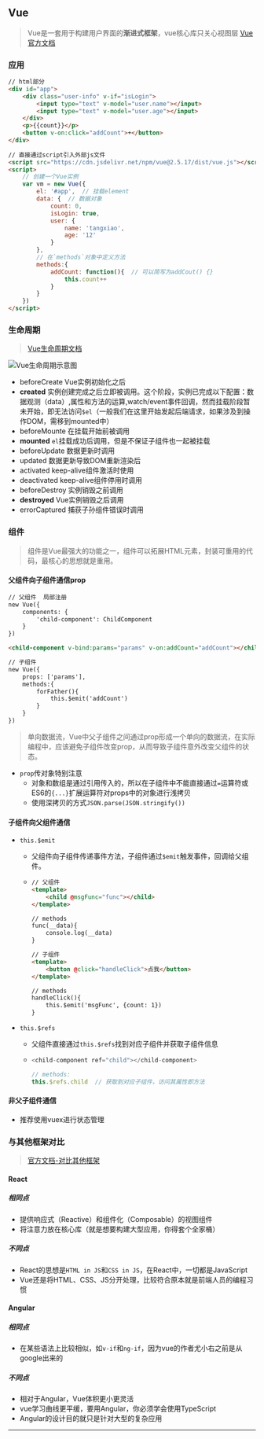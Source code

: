## Vue
> Vue是一套用于构建用户界面的**渐进式框架**，vue核心库只关心视图层
[Vue官方文档](https://cn.vuejs.org/v2/guide/)

### 应用
```html
// html部分
<div id="app">
    <div class="user-info" v-if="isLogin">
        <input type="text" v-model="user.name"></input>
        <input type="text" v-model="user.age"></input>
    </div>
    <p>{{count}}</p>
    <button v-on:click="addCount">+</button>
</div>
 
// 直接通过script引入外部js文件
<script src="https://cdn.jsdelivr.net/npm/vue@2.5.17/dist/vue.js"></script>
<script>
    // 创建一个Vue实例
    var vm = new Vue({
        el: '#app',  // 挂载element
        data: {  // 数据对象
            count: 0,
            isLogin: true,
            user: {
                name: 'tangxiao',
                age: '12'
            }
        },
        // 在`methods`对象中定义方法
        methods:{
            addCount: function(){  // 可以简写为addCout() {}
                this.count++
            }
        }
    })
</script>
```


### 生命周期
> [Vue生命周期文档](https://cn.vuejs.org/v2/api/#activated)

![Vue生命周期示意图](https://cn.vuejs.org/images/lifecycle.png)

- beforeCreate  Vue实例初始化之后
- **created** 实例创建完成之后立即被调用。这个阶段，实例已完成以下配置：数据观测（data）,属性和方法的运算,watch/event事件回调，然而挂载阶段暂未开始，即无法访问`$el`（一般我们在这里开始发起后端请求，如果涉及到操作DOM，需移到mounted中）
- beforeMounte  在挂载开始前被调用
- **mounted** `el`挂载成功后调用，但是不保证子组件也一起被挂载
- beforeUpdate  数据更新时调用
- updated  数据更新导致DOM重新渲染后
- activated  keep-alive组件激活时使用
- deactivated keep-alive组件停用时调用
- beforeDestroy 实例销毁之前调用
- **destroyed** Vue实例销毁之后调用
- errorCaptured 捕获子孙组件错误时调用

### 组件
> 组件是Vue最强大的功能之一，组件可以拓展HTML元素，封装可重用的代码，最核心的思想就是重用。

#### 父组件向子组件通信prop
```html
// 父组件  局部注册
new Vue({
    components: {
        'child-component': ChildComponent
    }
})

<child-component v-bind:params="params" v-on:addCount="addCount"></child-component>

// 子组件
new Vue({
    props: ['params'],
    methods:{
        forFather(){
            this.$emit('addCount')
        }
    }
})
```
> 单向数据流，Vue中父子组件之间通过prop形成一个单向的数据流，在实际编程中，应该避免子组件改变prop，从而导致子组件意外改变父组件的状态。

- `prop`传对象特别注意
    - 对象和数组是通过引用传入的，所以在子组件中不能直接通过`=`运算符或ES6的`{...}`扩展运算符对props中的对象进行浅拷贝
    - 使用深拷贝的方式`JSON.parse(JSON.stringify())`

#### 子组件向父组件通信
- `this.$emit`
    - 父组件向子组件传递事件方法，子组件通过`$emit`触发事件，回调给父组件。
    - 
        ```html
        // 父组件
        <template>
            <child @msgFunc="func"></child>
        </template>
        
        // methods
        func(__data){
            console.log(__data)
        }
        
        // 子组件
        <template>
            <button @click="handleClick">点我</button>
        </template>
        
        // methods
        handleClick(){
            this.$emit('msgFunc', {count: 1})
        }

        ```

- `this.$refs`
    - 父组件直接通过`this.$refs`找到对应子组件并获取子组件信息
    - 
        ```js
        <child-component ref="child"></child-component>
        
        // methods:
        this.$refs.child  // 获取到对应子组件，访问其属性即方法
        ```

#### 非父子组件通信
- 推荐使用vuex进行状态管理

### 与其他框架对比
> [官方文档-对比其他框架](https://cn.vuejs.org/v2/guide/comparison.html)

#### React
##### 相同点

- 提供响应式（Reactive）和组件化（Composable）的视图组件
- 将注意力放在核心库（就是想要构建大型应用，你得套个全家桶）

##### 不同点

- React的思想是`HTML in JS`和`CSS in JS`，在React中，一切都是JavaScript
- Vue还是将HTML、CSS、JS分开处理，比较符合原本就是前端人员的编程习惯

#### Angular
##### 相同点

- 在某些语法上比较相似，如`v-if`和`ng-if`，因为vue的作者尤小右之前是从google出来的

##### 不同点

- 相对于Angular，Vue体积更小更灵活
- vue学习曲线更平缓，要用Angular，你必须学会使用TypeScript
- Angular的设计目的就只是针对大型的复杂应用


---
